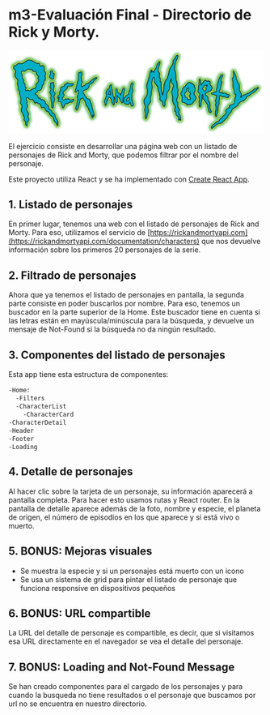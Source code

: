 # m3-Evaluación Final - Directorio de Rick y Morty.

![Ricky y Morty Logo](./src/images/rick-logo.png)

El ejercicio consiste en desarrollar una página web con un listado de personajes de Rick and Morty,
que podemos filtrar por el nombre del personaje.

Este proyecto utiliza React y se ha implementado con [Create React App](https://github.com/facebook/create-react-app).

## 1. Listado de personajes
En primer lugar, tenemos una web con el listado de personajes de Rick and Morty. Para
eso, utilizamos el servicio de [https://rickandmortyapi.com](https://rickandmortyapi.com/documentation/characters) que nos devuelve información sobre los primeros 20 personajes de la serie.

## 2. Filtrado de personajes
Ahora que ya tenemos el listado de personajes en pantalla, la segunda parte consiste en poder
buscarlos por nombre. Para eso, tenemos un buscador en la parte superior de la Home. Este buscador tiene en cuenta si las letras están en mayúscula/minúscula para la búsqueda, y devuelve un mensaje de Not-Found si la búsqueda no da ningún resultado.

## 3. Componentes del listado de personajes
Esta app tiene esta estructura de componentes:
```
-Home:
  -Filters
  -CharacterList
    -CharacterCard
-CharacterDetail
-Header
-Footer
-Loading
```

## 4. Detalle de personajes
Al hacer clic sobre la tarjeta de un personaje, su información aparecerá a pantalla completa. Para hacer esto usamos rutas y React router. En la pantalla de detalle aparece además de la foto, nombre y especie, el planeta de origen, el número de episodios en los que aparece y si está vivo o muerto.

## 5. BONUS: Mejoras visuales
* Se muestra la especie y si un personajes está muerto con un icono
* Se usa un sistema de grid para pintar el listado de personaje que funciona responsive en dispositivos pequeños
## 6. BONUS: URL compartible
La URL del detalle de personaje es compartible, es decir, que si visitamos esa URL directamente en el navegador se vea el detalle del personaje.

## 7. BONUS: Loading and Not-Found Message
Se han creado componentes para el cargado de los personajes y para cuando la busqueda no tiene resultados o el personaje que buscamos por url no se encuentra en nuestro directorio.

